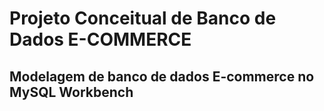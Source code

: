 # Projeto Conceitual de Banco de Dados E-COMMERCE

## Modelagem de banco de dados E-commerce no MySQL Workbench
